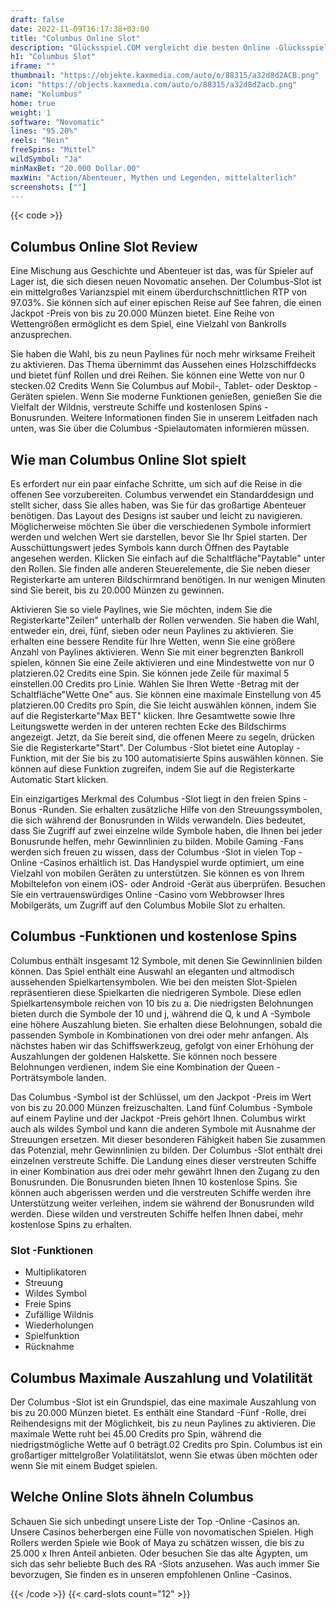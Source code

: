 ```yaml
---
draft: false
date: 2022-11-09T16:17:38+03:00
title: "Columbus Online Slot"
description: "Glücksspiel.COM vergleicht die besten Online -Glücksspiel -Sites und -spiele der Kanada.  Unabhängige Produktbewertungen und exklusive Anmeldeangebote. Jetzt spielen!"
h1: "Columbus Slot"
iframe: ""
thumbnail: "https://objekte.kaxmedia.com/auto/o/88315/a32d8d2ACB.png"
icon: "https://objects.kaxmedia.com/auto/o/88315/a32d8d2acb.png"
name: "Kolumbus"
home: true
weight: 1
software: "Novomatic"
lines: "95.20%"
reels: "Nein"
freeSpins: "Mittel"
wildSymbol: "Ja"
minMaxBet: "20.000 Dollar.00"
maxWin: "Action/Abenteuer, Mythen und Legenden, mittelalterlich"
screenshots: [""]
---
```


{{< code >}}<h2> Columbus Online Slot Review</h2><p>Eine Mischung aus Geschichte und Abenteuer ist das, was für Spieler auf Lager ist, die sich diesen neuen Novomatic ansehen. Der Columbus-Slot ist ein mittelgroßes Varianzspiel mit einem überdurchschnittlichen RTP von 97.03%. Sie können sich auf einer epischen Reise auf See fahren, die einen Jackpot -Preis von bis zu 20.000 Münzen bietet. Eine Reihe von Wettengrößen ermöglicht es dem Spiel, eine Vielzahl von Bankrolls anzusprechen.</p><p>Sie haben die Wahl, bis zu neun Paylines für noch mehr wirksame Freiheit zu aktivieren. Das Thema übernimmt das Aussehen eines Holzschiffdecks und bietet fünf Rollen und drei Reihen. Sie können eine Wette von nur 0 stecken.02 Credits Wenn Sie Columbus auf Mobil-, Tablet- oder Desktop -Geräten spielen. Wenn Sie moderne Funktionen genießen, genießen Sie die Vielfalt der Wildnis, verstreute Schiffe und kostenlosen Spins -Bonusrunden. Weitere Informationen finden Sie in unserem Leitfaden nach unten, was Sie über die Columbus -Spielautomaten informieren müssen.</p><h2>Wie man Columbus Online Slot spielt</h2><p> Es erfordert nur ein paar einfache Schritte, um sich auf die Reise in die offenen See vorzubereiten. Columbus verwendet ein Standarddesign und stellt sicher, dass Sie alles haben, was Sie für das großartige Abenteuer benötigen. Das Layout des Designs ist sauber und leicht zu navigieren. Möglicherweise möchten Sie über die verschiedenen Symbole informiert werden und welchen Wert sie darstellen, bevor Sie Ihr Spiel starten. Der Ausschüttungswert jedes Symbols kann durch Öffnen des Paytable angesehen werden. Klicken Sie einfach auf die Schaltfläche"Paytable" unter den Rollen. Sie finden alle anderen Steuerelemente, die Sie neben dieser Registerkarte am unteren Bildschirmrand benötigen. In nur wenigen Minuten sind Sie bereit, bis zu 20.000 Münzen zu gewinnen.</p><p>Aktivieren Sie so viele Paylines, wie Sie möchten, indem Sie die Registerkarte"Zeilen" unterhalb der Rollen verwenden. Sie haben die Wahl, entweder ein, drei, fünf, sieben oder neun Paylines zu aktivieren. Sie erhalten eine bessere Rendite für Ihre Wetten, wenn Sie eine größere Anzahl von Paylines aktivieren. Wenn Sie mit einer begrenzten Bankroll spielen, können Sie eine Zeile aktivieren und eine Mindestwette von nur 0 platzieren.02 Credits eine Spin. Sie können jede Zeile für maximal 5 einstellen.00 Credits pro Linie. Wählen Sie Ihren Wette -Betrag mit der Schaltfläche"Wette One" aus. Sie können eine maximale Einstellung von 45 platzieren.00 Credits pro Spin, die Sie leicht auswählen können, indem Sie auf die Registerkarte"Max BET" klicken. Ihre Gesamtwette sowie Ihre Leitungswette werden in der unteren rechten Ecke des Bildschirms angezeigt. Jetzt, da Sie bereit sind, die offenen Meere zu segeln, drücken Sie die Registerkarte"Start". Der Columbus -Slot bietet eine Autoplay -Funktion, mit der Sie bis zu 100 automatisierte Spins auswählen können. Sie können auf diese Funktion zugreifen, indem Sie auf die Registerkarte Automatic Start klicken.</p><p>Ein einzigartiges Merkmal des Columbus -Slot liegt in den freien Spins -Bonus -Runden. Sie erhalten zusätzliche Hilfe von den Streuungssymbolen, die sich während der Bonusrunden in Wilds verwandeln. Dies bedeutet, dass Sie Zugriff auf zwei einzelne wilde Symbole haben, die Ihnen bei jeder Bonusrunde helfen, mehr Gewinnlinien zu bilden. Mobile Gaming -Fans werden sich freuen zu wissen, dass der Columbus -Slot in vielen Top -Online -Casinos erhältlich ist. Das Handyspiel wurde optimiert, um eine Vielzahl von mobilen Geräten zu unterstützen. Sie können es von Ihrem Mobiltelefon von einem iOS- oder Android -Gerät aus überprüfen. Besuchen Sie ein vertrauenswürdiges Online -Casino vom Webbrowser Ihres Mobilgeräts, um Zugriff auf den Columbus Mobile Slot zu erhalten.</p><h2> Columbus -Funktionen und kostenlose Spins</h2><p>Columbus enthält insgesamt 12 Symbole, mit denen Sie Gewinnlinien bilden können. Das Spiel enthält eine Auswahl an eleganten und altmodisch aussehenden Spielkartensymbolen. Wie bei den meisten Slot-Spielen repräsentieren diese Spielkarten die niedrigeren Symbole. Diese edlen Spielkartensymbole reichen von 10 bis zu a. Die niedrigsten Belohnungen bieten durch die Symbole der 10 und j, während die Q, k und A -Symbole eine höhere Auszahlung bieten. Sie erhalten diese Belohnungen, sobald die passenden Symbole in Kombinationen von drei oder mehr anfangen. Als nächstes haben wir das Schiffswerkzeug, gefolgt von einer Erhöhung der Auszahlungen der goldenen Halskette. Sie können noch bessere Belohnungen verdienen, indem Sie eine Kombination der Queen -Porträtsymbole landen.</p><p>Das Columbus -Symbol ist der Schlüssel, um den Jackpot -Preis im Wert von bis zu 20.000 Münzen freizuschalten. Land fünf Columbus -Symbole auf einem Payline und der Jackpot -Preis gehört Ihnen. Columbus wirkt auch als wildes Symbol und kann die anderen Symbole mit Ausnahme der Streuungen ersetzen. Mit dieser besonderen Fähigkeit haben Sie zusammen das Potenzial, mehr Gewinnlinien zu bilden. Der Columbus -Slot enthält drei einzelnen verstreute Schiffe. Die Landung eines dieser verstreuten Schiffe in einer Kombination aus drei oder mehr gewährt Ihnen den Zugang zu den Bonusrunden. Die Bonusrunden bieten Ihnen 10 kostenlose Spins. Sie können auch abgerissen werden und die verstreuten Schiffe werden ihre Unterstützung weiter verleihen, indem sie während der Bonusrunden wild werden. Diese wilden und verstreuten Schiffe helfen Ihnen dabei, mehr kostenlose Spins zu erhalten.</p><h3>
Slot -Funktionen</h3><ul>
<li></span>
Multiplikatoren</li>
<li></span>
Streuung</li>
<li></span>
Wildes Symbol</li>
<li></span>
Freie Spins</li>
<li></span>
Zufällige Wildnis</li>
<li></span>
Wiederholungen</li>
<li></span>
Spielfunktion</li>
<li></span>
Rücknahme</li></ul><h2>Columbus Maximale Auszahlung und Volatilität</h2><p>Der Columbus -Slot ist ein Grundspiel, das eine maximale Auszahlung von bis zu 20.000 Münzen bietet. Es enthält eine Standard -Fünf -Rolle, drei Reihendesigns mit der Möglichkeit, bis zu neun Paylines zu aktivieren. Die maximale Wette ruht bei 45.00 Credits pro Spin, während die niedrigstmögliche Wette auf 0 beträgt.02 Credits pro Spin. Columbus ist ein großartiger mittelgroßer Volatilitätslot, wenn Sie etwas üben möchten oder wenn Sie mit einem Budget spielen.</p><h2> Welche Online Slots ähneln Columbus</h2><p> Schauen Sie sich unbedingt unsere Liste der Top -Online -Casinos an. Unsere Casinos beherbergen eine Fülle von novomatischen Spielen. High Rollers werden Spiele wie Book of Maya zu schätzen wissen, die bis zu 25.000 x Ihren Anteil anbieten. Oder besuchen Sie das alte Ägypten, um sich das sehr beliebte Buch des RA -Slots anzusehen. Was auch immer Sie bevorzugen, Sie finden es in unseren empfohlenen Online -Casinos.</p>{{< /code >}}
 {{< card-slots count="12" >}}